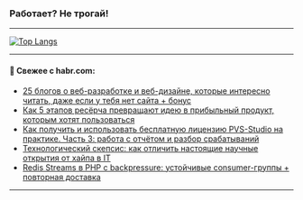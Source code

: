 ### Работает? Не трогай!

---
<!--
#### 🛠️ Technical stack:

![Java](https://img.shields.io/badge/Java-informational?logo=Oracle&style=flat&logoColor=white&color=FF4500)
![Kotlin](https://img.shields.io/badge/Kotlin-informational?logo=Kotlin&style=flat&logoColor=white&color=774D97)
![TS](https://img.shields.io/badge/TypeScript-informational?logo=typeScript&style=flat&logoColor=black&color=017acc)
![Python](https://img.shields.io/badge/Python-informational?logo=Python&style=flat&logoColor=black&color=ffdd54) <br>
![Spring](https://img.shields.io/badge/Spring-informational?logo=Spring&style=flat&logoColor=white&color=6DB33F) 
![SpringBoot](https://img.shields.io/badge/SpringBoot-informational?logo=SpringBoot&style=flat&logoColor=white&color=6DB33F)
![Nest](https://img.shields.io/badge/NestJS-informational?logo=NestJS&style=flat&logoColor=white&color=E0234E) 
![NodeJS](https://img.shields.io/badge/NodeJS-informational?logo=node.js&style=flat&logoColor=white&color=70A760)<br>
![PostgreSQL](https://img.shields.io/badge/PostgreSQL-informational?logo=PostgreSQL&style=flat&logoColor=white&color=DAA520)
![MongoDB](https://img.shields.io/badge/MongoDB-informational?logo=MongoDB&style=flat&logoColor=white&color=870000)
![Apache](https://img.shields.io/badge/Apache-informational?logo=apache&style=flat&logoColor=white&color=f74e28)

___ 
-->

<!--- #### 🛠️ : --->

[![Top Langs](https://github-readme-stats-82jvfl3w3-advtsettinggmailcoms-projects.vercel.app/api/top-langs/?username=zloylis&langs_count=10&hide_title=true&title_color=e6edf3&size_weight=0.5&count_weight=0.5&layout=compact&hide_progress=true&hide_border=true&theme=dracula&hide=css,makefile,cmake)](https://github.com/zloylis)

<!---


####  :octocat:&nbsp;&nbsp; Статистика:

![GitHub stats](https://github-readme-stats-u2qms2cxw-advtsettinggmailcoms-projects.vercel.app/api?username=zloylis&show_icons=true&hide_border=true&theme=dracula&title_color=e6edf3&include_all_commits=true&count_private=true&hide_rank=false&hide_title=true&rank_icon=github)
-->
---

#### 💬 Свежее с habr.com:

<!-- BLOG-POST-LIST:START -->
- [25 блогов о веб-разработке и веб-дизайне, которые интересно читать, даже если у тебя нет сайта + бонус](https://habr.com/ru/articles/953106/?utm_source=habrahabr&utm_medium=rss&utm_campaign=953106)
- [Как 5 этапов ресёрча превращают идею в прибыльный продукт, которым хотят пользоваться](https://habr.com/ru/articles/937710/?utm_source=habrahabr&utm_medium=rss&utm_campaign=937710)
- [Как получить и использовать бесплатную лицензию PVS-Studio на практике. Часть 3: работа с отчётом и разбор срабатываний](https://habr.com/ru/companies/pvs-studio/articles/953092/?utm_source=habrahabr&utm_medium=rss&utm_campaign=953092)
- [Технологический скепсис: как отличить настоящие научные открытия от хайпа в IT](https://habr.com/ru/articles/953082/?utm_source=habrahabr&utm_medium=rss&utm_campaign=953082)
- [Redis Streams в PHP с backpressure: устойчивые consumer-группы + повторная доставка](https://habr.com/ru/companies/otus/articles/951508/?utm_source=habrahabr&utm_medium=rss&utm_campaign=951508)
<!-- BLOG-POST-LIST:END -->

---
